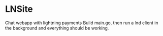 # LNSite
Chat webapp with lightning payments
Build main.go, then run a lnd client in the background and everything should be working.
